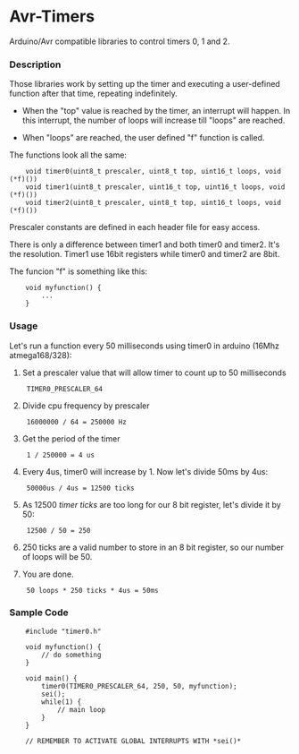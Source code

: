 Avr-Timers
==============================================================================================

Arduino/Avr compatible libraries to control timers 0, 1 and 2.

### Description

Those libraries work by setting up the timer and executing a user-defined function after
that time, repeating indefinitely.

- When the "top" value is reached by the timer, an interrupt will happen. In this interrupt,
the number of loops will increase till "loops" are reached.

- When "loops" are reached, the user defined "f" function is called.

The functions look all the same:

		void timer0(uint8_t prescaler, uint8_t top, uint16_t loops, void (*f)())
		void timer1(uint8_t prescaler, uint16_t top, uint16_t loops, void (*f)())
		void timer2(uint8_t prescaler, uint8_t top, uint16_t loops, void (*f)())

Prescaler constants are defined in each header file for easy access.

There is only a difference between timer1 and both timer0 and timer2. It's the resolution.
Timer1 use 16bit registers while timer0 and timer2 are 8bit.

The funcion "f" is something like this:

		void myfunction() {
			...
		}
	
### Usage

Let's run a function every 50 milliseconds using timer0 in arduino (16Mhz atmega168/328):

1. Set a prescaler value that will allow timer to count up to 50 milliseconds
	
		TIMER0_PRESCALER_64
		
2. Divide cpu frequency by prescaler
		
		16000000 / 64 = 250000 Hz

3. Get the period of the timer

		1 / 250000 = 4 us
	
4. Every 4us, timer0 will increase by 1. Now let's divide 50ms by 4us:
	
		50000us / 4us = 12500 ticks
	
5. As 12500 *timer ticks* are too long for our 8 bit register, let's divide it by 50:
	
		12500 / 50 = 250
		
6. 250 ticks are a valid number to store in an 8 bit register, so our number of loops
will be 50.
	
7. You are done.
	
		50 loops * 250 ticks * 4us = 50ms

### Sample Code
	
		#include "timer0.h"
		
		void myfunction() {
			// do something
		}
		
		void main() {
			timer0(TIMER0_PRESCALER_64, 250, 50, myfunction);
			sei();
			while(1) {
				// main loop
			}
		}

		// REMEMBER TO ACTIVATE GLOBAL INTERRUPTS WITH *sei()*

